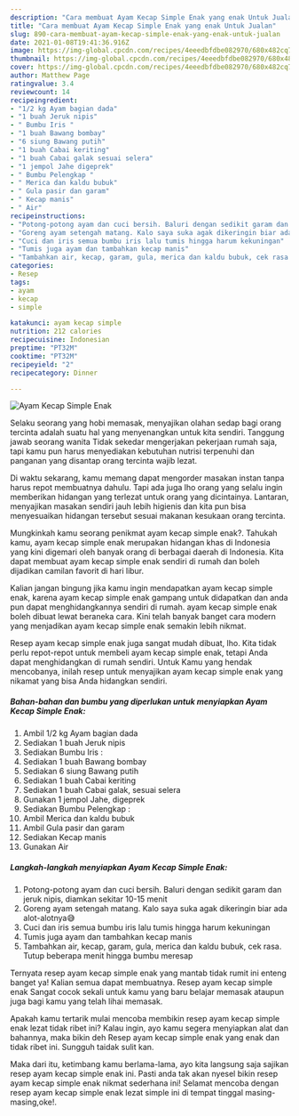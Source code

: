 ```yaml
---
description: "Cara membuat Ayam Kecap Simple Enak yang enak Untuk Jualan"
title: "Cara membuat Ayam Kecap Simple Enak yang enak Untuk Jualan"
slug: 890-cara-membuat-ayam-kecap-simple-enak-yang-enak-untuk-jualan
date: 2021-01-08T19:41:36.916Z
image: https://img-global.cpcdn.com/recipes/4eeedbfdbe082970/680x482cq70/ayam-kecap-simple-enak-foto-resep-utama.jpg
thumbnail: https://img-global.cpcdn.com/recipes/4eeedbfdbe082970/680x482cq70/ayam-kecap-simple-enak-foto-resep-utama.jpg
cover: https://img-global.cpcdn.com/recipes/4eeedbfdbe082970/680x482cq70/ayam-kecap-simple-enak-foto-resep-utama.jpg
author: Matthew Page
ratingvalue: 3.4
reviewcount: 14
recipeingredient:
- "1/2 kg Ayam bagian dada"
- "1 buah Jeruk nipis"
- " Bumbu Iris "
- "1 buah Bawang bombay"
- "6 siung Bawang putih"
- "1 buah Cabai keriting"
- "1 buah Cabai galak sesuai selera"
- "1 jempol Jahe digeprek"
- " Bumbu Pelengkap "
- " Merica dan kaldu bubuk"
- " Gula pasir dan garam"
- " Kecap manis"
- " Air"
recipeinstructions:
- "Potong-potong ayam dan cuci bersih. Baluri dengan sedikit garam dan jeruk nipis, diamkan sekitar 10-15 menit"
- "Goreng ayam setengah matang. Kalo saya suka agak dikeringin biar ada alot-alotnya😅"
- "Cuci dan iris semua bumbu iris lalu tumis hingga harum kekuningan"
- "Tumis juga ayam dan tambahkan kecap manis"
- "Tambahkan air, kecap, garam, gula, merica dan kaldu bubuk, cek rasa. Tutup beberapa menit hingga bumbu meresap"
categories:
- Resep
tags:
- ayam
- kecap
- simple

katakunci: ayam kecap simple 
nutrition: 212 calories
recipecuisine: Indonesian
preptime: "PT32M"
cooktime: "PT32M"
recipeyield: "2"
recipecategory: Dinner

---
```



![Ayam Kecap Simple Enak](https://img-global.cpcdn.com/recipes/4eeedbfdbe082970/680x482cq70/ayam-kecap-simple-enak-foto-resep-utama.jpg)

Selaku seorang yang hobi memasak, menyajikan olahan sedap bagi orang tercinta adalah suatu hal yang menyenangkan untuk kita sendiri. Tanggung jawab seorang  wanita Tidak sekedar mengerjakan pekerjaan rumah saja, tapi kamu pun harus menyediakan kebutuhan nutrisi terpenuhi dan panganan yang disantap orang tercinta wajib lezat.

Di waktu  sekarang, kamu memang dapat mengorder masakan instan tanpa harus repot membuatnya dahulu. Tapi ada juga lho orang yang selalu ingin memberikan hidangan yang terlezat untuk orang yang dicintainya. Lantaran, menyajikan masakan sendiri jauh lebih higienis dan kita pun bisa menyesuaikan hidangan tersebut sesuai makanan kesukaan orang tercinta. 



Mungkinkah kamu seorang penikmat ayam kecap simple enak?. Tahukah kamu, ayam kecap simple enak merupakan hidangan khas di Indonesia yang kini digemari oleh banyak orang di berbagai daerah di Indonesia. Kita dapat membuat ayam kecap simple enak sendiri di rumah dan boleh dijadikan camilan favorit di hari libur.

Kalian jangan bingung jika kamu ingin mendapatkan ayam kecap simple enak, karena ayam kecap simple enak gampang untuk didapatkan dan anda pun dapat menghidangkannya sendiri di rumah. ayam kecap simple enak boleh dibuat lewat beraneka cara. Kini telah banyak banget cara modern yang menjadikan ayam kecap simple enak semakin lebih nikmat.

Resep ayam kecap simple enak juga sangat mudah dibuat, lho. Kita tidak perlu repot-repot untuk membeli ayam kecap simple enak, tetapi Anda dapat menghidangkan di rumah sendiri. Untuk Kamu yang hendak mencobanya, inilah resep untuk menyajikan ayam kecap simple enak yang nikamat yang bisa Anda hidangkan sendiri.

<!--inarticleads1-->

##### Bahan-bahan dan bumbu yang diperlukan untuk menyiapkan Ayam Kecap Simple Enak:

1. Ambil 1/2 kg Ayam bagian dada
1. Sediakan 1 buah Jeruk nipis
1. Sediakan  Bumbu Iris :
1. Sediakan 1 buah Bawang bombay
1. Sediakan 6 siung Bawang putih
1. Sediakan 1 buah Cabai keriting
1. Sediakan 1 buah Cabai galak, sesuai selera
1. Gunakan 1 jempol Jahe, digeprek
1. Sediakan  Bumbu Pelengkap :
1. Ambil  Merica dan kaldu bubuk
1. Ambil  Gula pasir dan garam
1. Sediakan  Kecap manis
1. Gunakan  Air




<!--inarticleads2-->

##### Langkah-langkah menyiapkan Ayam Kecap Simple Enak:

1. Potong-potong ayam dan cuci bersih. Baluri dengan sedikit garam dan jeruk nipis, diamkan sekitar 10-15 menit
1. Goreng ayam setengah matang. Kalo saya suka agak dikeringin biar ada alot-alotnya😅
1. Cuci dan iris semua bumbu iris lalu tumis hingga harum kekuningan
1. Tumis juga ayam dan tambahkan kecap manis
1. Tambahkan air, kecap, garam, gula, merica dan kaldu bubuk, cek rasa. Tutup beberapa menit hingga bumbu meresap




Ternyata resep ayam kecap simple enak yang mantab tidak rumit ini enteng banget ya! Kalian semua dapat membuatnya. Resep ayam kecap simple enak Sangat cocok sekali untuk kamu yang baru belajar memasak ataupun juga bagi kamu yang telah lihai memasak.

Apakah kamu tertarik mulai mencoba membikin resep ayam kecap simple enak lezat tidak ribet ini? Kalau ingin, ayo kamu segera menyiapkan alat dan bahannya, maka bikin deh Resep ayam kecap simple enak yang enak dan tidak ribet ini. Sungguh taidak sulit kan. 

Maka dari itu, ketimbang kamu berlama-lama, ayo kita langsung saja sajikan resep ayam kecap simple enak ini. Pasti anda tak akan nyesel bikin resep ayam kecap simple enak nikmat sederhana ini! Selamat mencoba dengan resep ayam kecap simple enak lezat simple ini di tempat tinggal masing-masing,oke!.

